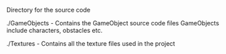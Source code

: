 Directory for the source code

./GameObjects
    - Contains the GameObject source code files
GameObjects include characters, obstacles etc.

./Textures
    - Contains all the texture files used in the project
